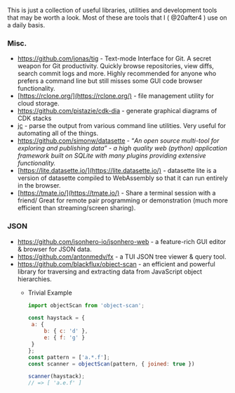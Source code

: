 This is just a collection of useful libraries, utilities and development tools that may be worth a look. Most of these are tools that I ( @20after4 ) use on a daily basis.

### Misc.

- https://github.com/jonas/tig - Text-mode Interface for Git. A secret weapon for Git productivity. Quickly browse repositories, view diffs, search commit logs and more. Highly recommended for anyone who prefers a command line but still misses some GUI code browser functionality.
- [https://rclone.org/](https://rclone.org/) -  file management utility for cloud storage.
- https://github.com/pistazie/cdk-dia - generate graphical diagrams of CDK stacks
- [jc](https://github.com/kellyjonbrazil/jc) - parse the output from various command line utilities. Very useful for automating all of the things.
- https://github.com/simonw/datasette - “*An open source multi-tool for exploring and publishing data” - a high quality web (python) application framework built on SQLite with many plugins providing extensive functionality.*
- [https://lite.datasette.io/](https://lite.datasette.io/) - datasette lite is a version of datasette compiled to WebAssembly so that it can run entirely in the browser.
- [https://tmate.io/](https://tmate.io/) - Share a terminal session with a friend/ Great for remote pair programming or demonstration (much more efficient than streaming/screen sharing).

### JSON

- https://github.com/jsonhero-io/jsonhero-web - a feature-rich GUI editor & browser for JSON data.
- https://github.com/antonmedv/fx - a TUI JSON tree viewer & query tool.
- https://github.com/blackflux/object-scan - an efficient and powerful library for traversing and extracting data from JavaScript object hierarchies.
    - Trivial Example
        
        ```jsx
        import objectScan from 'object-scan';
        
        const haystack = {
         a: {
        	 b: { c: 'd' },
        	 e: { f: 'g' }
         } 
        };
        const pattern = ['a.*.f'];
        const scanner = objectScan(pattern, { joined: true })
        
        scanner(haystack);
        // => [ 'a.e.f' ]
        ```
